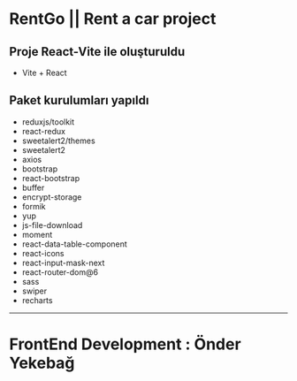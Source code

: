 # RentGo || Rent a car project

## Proje React-Vite ile oluşturuldu

- Vite + React

## Paket kurulumları yapıldı

- reduxjs/toolkit
- react-redux
- sweetalert2/themes
- sweetalert2
- axios
- bootstrap
- react-bootstrap
- buffer
- encrypt-storage
- formik
- yup
- js-file-download
- moment
- react-data-table-component
- react-icons
- react-input-mask-next
- react-router-dom@6
- sass
- swiper
- recharts

---
# FrontEnd Development : Önder Yekebağ

